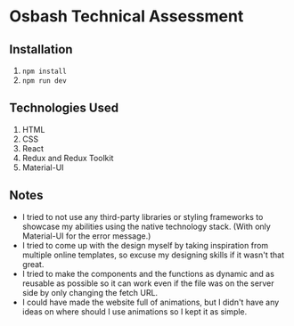 # Osbash Technical Assessment

## Installation
1. `npm install`
2. `npm run dev`

## Technologies Used
1. HTML
2. CSS
3. React
4. Redux and Redux Toolkit
5. Material-UI

## Notes
- I tried to not use any third-party libraries or styling frameworks to showcase my abilities using the native technology stack. (With only Material-UI for the error message.)
- I tried to come up with the design myself by taking inspiration from multiple online templates, so excuse my designing skills if it wasn't that great.
- I tried to make the components and the functions as dynamic and as reusable as possible so it can work even if the file was on the server side by only changing the fetch URL.
- I could have made the website full of animations, but I didn't have any ideas on where should I use animations so I kept it as simple.
